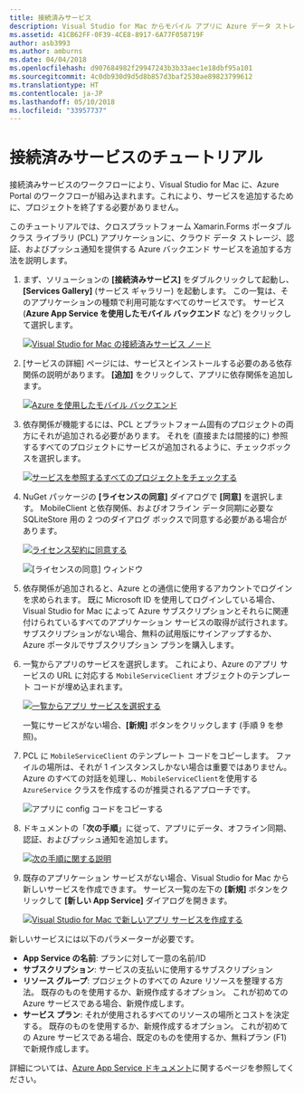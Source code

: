 ```yaml
---
title: 接続済みサービス
description: Visual Studio for Mac からモバイル アプリに Azure データ ストレージ、認証、およびプッシュ通知を追加する
ms.assetid: 41CB62FF-0F39-4CE8-8917-6A77F058719F
author: asb3993
ms.author: amburns
ms.date: 04/04/2018
ms.openlocfilehash: d907684982f29947243b3b33aec1e18dbf95a101
ms.sourcegitcommit: 4c0db930d9d5d8b857d3baf2530ae89823799612
ms.translationtype: HT
ms.contentlocale: ja-JP
ms.lasthandoff: 05/10/2018
ms.locfileid: "33957737"
---
```

# <a name="connected-services-walkthrough"></a>接続済みサービスのチュートリアル

接続済みサービスのワークフローにより、Visual Studio for Mac に、Azure Portal のワークフローが組み込まれます。これにより、サービスを追加するために、プロジェクトを終了する必要がありません。

このチュートリアルでは、クロスプラットフォーム Xamarin.Forms ポータブル クラス ライブラリ (PCL) アプリケーションに、クラウド データ ストレージ、認証、およびプッシュ通知を提供する Azure バックエンド サービスを追加する方法を説明します。


1.  まず、ソリューションの **[接続済みサービス]** をダブルクリックして起動し、**[Services Gallery]** \(サービス ギャラリー\) を起動します。
  この一覧は、そのアプリケーションの種類で利用可能なすべてのサービスです。 サービス (**Azure App Service を使用したモバイル バックエンド** など) をクリックして選択します。

    [![Visual Studio for Mac の接続済みサービス ノード](media/connected-services-image001-sml.png "Visual Studio for Mac の接続済みサービス ノード")](media/connected-services-image001.png#lightbox)

2. [サービスの詳細] ページには、サービスとインストールする必要のある依存関係の説明があります。
  **[追加]** をクリックして、アプリに依存関係を追加します。

    [![Azure を使用したモバイル バックエンド](media/connected-services-image002-sml.png "Azure を使用したモバイル バックエンド")](media/connected-services-image002.png#lightbox)

3. 依存関係が機能するには、PCL とプラットフォーム固有のプロジェクトの両方にそれが追加される必要があります。
  それを (直接または間接的に) 参照するすべてのプロジェクトにサービスが追加されるように、チェックボックスを選択します。

    [![サービスを参照するすべてのプロジェクトをチェックする](media/connected-services-image003-sml.png "サービスを参照するすべてのプロジェクトをチェックする")](media/connected-services-image003.png#lightbox)

4. NuGet パッケージの **[ライセンスの同意]** ダイアログで **[同意]** を選択します。
  MobileClient と依存関係、およびオフライン データ同期に必要な SQLiteStore 用の 2 つのダイアログ ボックスで同意する必要がある場合があります。

    [![ライセンス契約に同意する](media/connected-services-image004-sml.png "ライセンス契約に同意する")](media/connected-services-image004.png#lightbox)

    ![[ライセンスの同意] ウィンドウ](media/connected-services-image005.png "[ライセンスの同意] ウィンドウ")

5. 依存関係が追加されると、Azure との通信に使用するアカウントでログインを求められます。
  既に Microsoft ID を使用してログインしている場合、Visual Studio for Mac によって Azure サブスクリプションとそれらに関連付けられているすべてのアプリケーション サービスの取得が試行されます。 サブスクリプションがない場合、無料の試用版にサインアップするか、Azure ポータルでサブスクリプション プランを購入します。

6. 一覧からアプリのサービスを選択します。 これにより、Azure のアプリ サービスの URL に対応する `MobileServiceClient` オブジェクトのテンプレート コードが埋め込まれます。

    [![一覧からアプリ サービスを選択する](media/connected-services-image006-sml.png "一覧からアプリ サービスを選択する")](media/connected-services-image006.png#lightbox)

    一覧にサービスがない場合、**[新規]** ボタンをクリックします (手順 9 を参照)。

7. PCL に `MobileServiceClient` のテンプレート コードをコピーします。 ファイルの場所は、それが 1 インスタンスしかない場合は重要ではありません。
  Azure のすべての対話を処理し、`MobileServiceClient`を使用する `AzureService` クラスを作成するのが推奨されるアプローチです。

    ![アプリに config コードをコピーする](media/connected-services-image007.png "アプリに config コードをコピーする")

8. ドキュメントの「**次の手順**」に従って、アプリにデータ、オフライン同期、認証、およびプッシュ通知を追加します。

    [![次の手順に関する説明](media/connected-services-image008-sml.png "次の手順に関する説明")](media/connected-services-image008.png#lightbox)

9. 既存のアプリケーション サービスがない場合、Visual Studio for Mac から新しいサービスを作成できます。
  サービス一覧の左下の **[新規]** ボタンをクリックして **[新しい App Service]** ダイアログを開きます。

    [![Visual Studio for Mac で新しいアプリ サービスを作成する](media/connected-services-image009-sml.png "Visual Studio for Mac で新しいアプリ サービスを作成する")](media/connected-services-image009.png#lightbox)

新しいサービスには以下のパラメーターが必要です。

-   **App Service の名前**: プランに対して一意の名前/ID
-   **サブスクリプション**: サービスの支払いに使用するサブスクリプション
-   **リソース グループ**: プロジェクトのすべての Azure リソースを整理する方法。 既存のものを使用するか、新規作成するオプション。 これが初めての Azure サービスである場合、新規作成します。
-   **サービス プラン**: それが使用されるすべてのリソースの場所とコストを決定する。 既存のものを使用するか、新規作成するオプション。 これが初めての Azure サービスである場合、既定のものを使用するか、無料プラン (F1) で新規作成します。

詳細については、[Azure App Service ドキュメント](https://azure.microsoft.com/documentation/learning-paths/appservice-mobileapps/)に関するページを参照してください。
